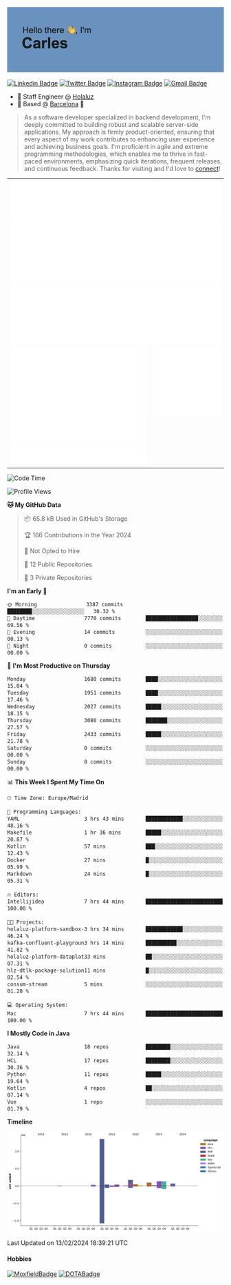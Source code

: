 <img src="header.png" alt="header">

[![Linkedin Badge](https://img.shields.io/badge/-cdespona-blue?style=flat&logo=Linkedin&logoColor=white&link=https://www.linkedin.com/in/carles-david-espona-casas-56219b11/)](https://www.linkedin.com/in/carles-david-espona-casas-56219b11/)
[![Twitter Badge](https://img.shields.io/badge/-@__cdespona-1ca0f1?style=flat&labelColor=1ca0f1&logo=twitter&logoColor=white&link=https://twitter.com/CDEspona)](https://twitter.com/CDEspona)
[![Instagram Badge](https://img.shields.io/badge/-@__cdespona-purple?style=flat&logo=instagram&logoColor=white&link=https://www.instagram.com/cdespona/)](https://www.instagram.com/cdespona/)
[![Gmail Badge](https://img.shields.io/badge/-cdespona-c14438?style=flat&logo=Gmail&logoColor=white&link=mailto:cdespona@gmail.com)](mailto:cdespona@gmail.com)

* 🔭 Staff Engineer @ [Holaluz](https://holaluz.com)
* 🏡 Based @ [Barcelona](https://www.google.es/maps/place/Barcelona) 💜

> As a software developer specialized in backend development, I'm deeply committed to building robust and scalable server-side applications. My approach is firmly product-oriented, ensuring that every aspect of my work contributes to enhancing user experience and achieving business goals. I'm proficient in agile and extreme programming methodologies, which enables me to thrive in fast-paced environments, emphasizing quick iterations, frequent releases, and continuous feedback. Thanks for visiting and I'd love to [connect](https://www.linkedin.com/in/carles-david-espona-casas-56219b11/)!

<table style="border-collapse: collapse; border: none;"> 
  <tbody>
  <tr style="border: none;">
    <td colspan="2" style="border: none; vertical-align: top;">
      <img src="summary.svg" alt="summary">
      <img src="activity-community.svg" alt="act-comm">
      <img src="repositories.svg" alt="repo">
    </td>
  </tr>
  <tr>
    <td style="border: none; vertical-align: top;">
      <img src="metrics.plugin.isocalendar.fullyear.svg" alt="calendar">
      <img src="topics.svg" alt="topics">
    </td>
    <td style="border: none; vertical-align: top;">
      <img src="achievements.svg" alt="achievements">
    </td>
  </tr>
  </tbody>
</table>

<!--START_SECTION:waka-->
![Code Time](http://img.shields.io/badge/Code%20Time-25%20hrs%208%20mins-blue)

![Profile Views](http://img.shields.io/badge/Profile%20Views-0-blue)

**🐱 My GitHub Data** 

> 📦 65.8 kB Used in GitHub's Storage 
 > 
> 🏆 166 Contributions in the Year 2024
 > 
> 🚫 Not Opted to Hire
 > 
> 📜 12 Public Repositories 
 > 
> 🔑 3 Private Repositories 
 > 
**I'm an Early 🐤** 

```text
🌞 Morning                3387 commits        ████████░░░░░░░░░░░░░░░░░   30.32 % 
🌆 Daytime                7770 commits        █████████████████░░░░░░░░   69.56 % 
🌃 Evening                14 commits          ░░░░░░░░░░░░░░░░░░░░░░░░░   00.13 % 
🌙 Night                  0 commits           ░░░░░░░░░░░░░░░░░░░░░░░░░   00.00 % 
```
📅 **I'm Most Productive on Thursday** 

```text
Monday                   1680 commits        ████░░░░░░░░░░░░░░░░░░░░░   15.04 % 
Tuesday                  1951 commits        ████░░░░░░░░░░░░░░░░░░░░░   17.46 % 
Wednesday                2027 commits        █████░░░░░░░░░░░░░░░░░░░░   18.15 % 
Thursday                 3080 commits        ███████░░░░░░░░░░░░░░░░░░   27.57 % 
Friday                   2433 commits        █████░░░░░░░░░░░░░░░░░░░░   21.78 % 
Saturday                 0 commits           ░░░░░░░░░░░░░░░░░░░░░░░░░   00.00 % 
Sunday                   0 commits           ░░░░░░░░░░░░░░░░░░░░░░░░░   00.00 % 
```


📊 **This Week I Spent My Time On** 

```text
🕑︎ Time Zone: Europe/Madrid

💬 Programming Languages: 
YAML                     3 hrs 43 mins       ████████████░░░░░░░░░░░░░   48.16 % 
Makefile                 1 hr 36 mins        █████░░░░░░░░░░░░░░░░░░░░   20.87 % 
Kotlin                   57 mins             ███░░░░░░░░░░░░░░░░░░░░░░   12.43 % 
Docker                   27 mins             █░░░░░░░░░░░░░░░░░░░░░░░░   05.99 % 
Markdown                 24 mins             █░░░░░░░░░░░░░░░░░░░░░░░░   05.31 % 

🔥 Editors: 
Intellijidea             7 hrs 44 mins       █████████████████████████   100.00 % 

🐱‍💻 Projects: 
holaluz-platform-sandbox-3 hrs 34 mins       ████████████░░░░░░░░░░░░░   46.24 % 
kafka-confluent-playgroun3 hrs 14 mins       ██████████░░░░░░░░░░░░░░░   41.82 % 
holaluz-platform-dataplat33 mins             ██░░░░░░░░░░░░░░░░░░░░░░░   07.31 % 
hlz-dtlk-package-solution11 mins             █░░░░░░░░░░░░░░░░░░░░░░░░   02.54 % 
consum-stream            5 mins              ░░░░░░░░░░░░░░░░░░░░░░░░░   01.28 % 

💻 Operating System: 
Mac                      7 hrs 44 mins       █████████████████████████   100.00 % 
```

**I Mostly Code in Java** 

```text
Java                     18 repos            ████████░░░░░░░░░░░░░░░░░   32.14 % 
HCL                      17 repos            ████████░░░░░░░░░░░░░░░░░   30.36 % 
Python                   11 repos            █████░░░░░░░░░░░░░░░░░░░░   19.64 % 
Kotlin                   4 repos             ██░░░░░░░░░░░░░░░░░░░░░░░   07.14 % 
Vue                      1 repo              ░░░░░░░░░░░░░░░░░░░░░░░░░   01.79 % 
```



**Timeline**

![Lines of Code chart](https://raw.githubusercontent.com/cdespona/cdespona/main/assets/bar_graph.png)


 Last Updated on 13/02/2024 18:39:21 UTC
<!--END_SECTION:waka-->

#### Hobbies
[![MoxfieldBadge](https://img.shields.io/badge/MTG%20Commander-Cdespona-8A2BE2)](https://www.moxfield.com/users/Cdespona)
[![DOTABadge](https://img.shields.io/badge/DOTA2-GRV-red)](https://es.dotabuff.com/players/63807915)
